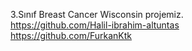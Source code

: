 3.Sınıf Breast Cancer Wisconsin projemiz.		
https://github.com/Halil-ibrahim-altuntas					
https://github.com/FurkanKtk					
	    
